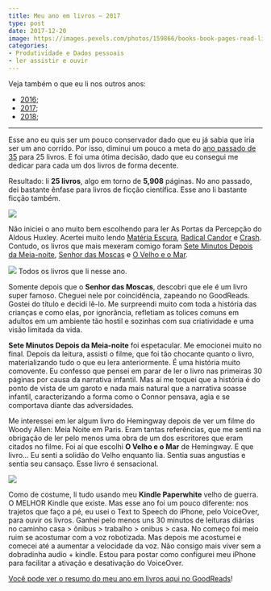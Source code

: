 ```yaml
---
title: Meu ano em livros — 2017
type: post
date: 2017-12-20
image: https://images.pexels.com/photos/159866/books-book-pages-read-literature-159866.jpeg
categories:
- Produtividade e Dados pessoais
- ler assistir e ouvir
---
```



Veja também o que eu li nos outros anos:

- [2016](https://diegoeis.com/meu-ano-em-livros-2016/);
- [2017](https://diegoeis.com/meu-ano-em-livros-2017/);
- [2018](https://diegoeis.com/meu-ano-em-livros-2018/);

---

Esse ano eu quis ser um pouco conservador dado que eu já sabia que iria ser um
ano corrido. Por isso, diminui um pouco a meta do [ano passado de
35](https://medium.com/@diegoeis/meu-ano-em-livros-ecb8ce9c9e53) para 25 livros.
E foi uma ótima decisão, dado que eu consegui me dedicar para cada um dos livros
de forma decente.

Resultado: li **25 livros**, algo em torno de **5,908** páginas. No ano passado,
dei bastante ênfase para livros de ficção científica. Esse ano li bastante
ficção também.

![](https://cdn-images-1.medium.com/max/800/1*NmYLrHdHXTRidE5n7fxM0g.png)

Não iniciei o ano muito bem escolhendo para ler As Portas da Percepção do Aldous
Huxley. Acertei muito lendo [Matéria
Escura](https://www.goodreads.com/book/show/34314999-mat-ria-escura), [Radical
Candor](https://www.goodreads.com/book/show/29939161-radical-candor) e
[Crash](https://www.goodreads.com/book/show/25252897-crash---2-edi-o). Contudo,
os livros que mais mexeram comigo foram [Sete Minutos Depois da
Meia-noite](https://www.goodreads.com/book/show/24952739-sete-minutos-depois-da-meia-noite),
[Senhor das
Moscas](https://www.goodreads.com/book/show/23155936-senhor-das-moscas) e [O
Velho e o Mar](https://www.goodreads.com/book/show/6385157-o-velho-e-o-mar).

![](https://cdn-images-1.medium.com/max/800/1*n1BWhqmcV-GSsMaLrnwbNg.png)
<span class="figcaption_hack">Todos os livros que li nesse ano.</span>

Somente depois que o **Senhor das Moscas**, descobri que ele é um livro super
famoso. Cheguei nele por coincidência, zapeando no GoodReads. Gostei do título e
decidi lê-lo. Me surpreendi muito com toda a história das crianças e como elas,
por ignorância, refletiam as tolices comuns em adultos em um ambiente tão hostil
e sozinhas com sua criatividade e uma visão limitada da vida.

**Sete Minutos Depois da Meia-noite** foi espetacular. Me emocionei muito no
final. Depois da leitura, assisti o filme, que foi tão chocante quanto o livro,
materializando tudo o que eu lera anteriormente. É uma história muito comovente.
Eu confesso que pensei em parar de ler o livro nas primeiras 30 páginas por
causa da narrativa infantil. Mas aí me toquei que a história é do ponto de vista
de um garoto e nada mais natural que a narrativa soasse infantil, caracterizando
a forma como o Connor pensava, agia e se comportava diante das adversidades.

Me interessei em ler algum livro do Hemingway depois de ver um filme do Woody
Allen: Meia Noite em Paris. Eram tantas referências, que me senti na obrigação
de ler pelo menos uma obra de um dos escritores que eram citados no filme. Foi
aí que escolhi **O Velho e o Mar** de Hemingway. E que livro… Eu senti a solidão
do Velho enquanto lia. Sentia suas angustias e sentia seu cansaço. Esse livro é
sensacional.

![](https://cdn-images-1.medium.com/max/800/1*vejbYPTpbBDGVUgE9bObqg.png)

Como de costume, li tudo usando meu **Kindle Paperwhite** velho de guerra. O
MELHOR Kindle que existe. Mas esse ano foi um pouco diferente: nos trajetos que
faço a pé, eu usei o Text to Speech do iPhone, pelo VoiceOver, para ouvir os
livros. Ganhei pelo menos uns 30 minutos de leituras diárias no caminho casa >
ônibus > trabalho > onibus > casa. No começo foi meio ruim se acostumar com a
voz robotizada. Mas depois me acostumei e comecei até a aumentar a velocidade da
voz. Não consigo mais viver sem a dobradinha audio + kindle. Estou para postar
como configurei meu iPhone para facilitar a ativação e desativação do VoiceOver.

[Você pode ver o resumo do meu ano em livros aqui no
GoodReads](https://www.goodreads.com/user/year_in_books/2017/50891723)!